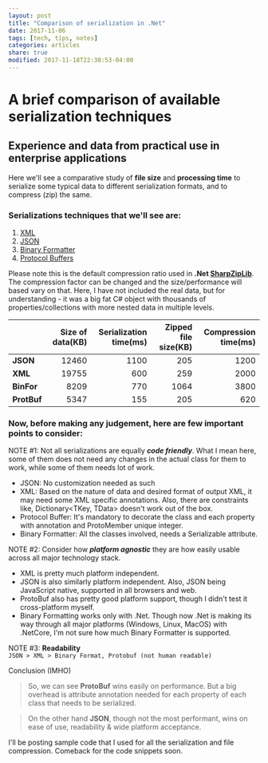 ```yaml
---
layout: post
title: "Comparison of serialization in .Net"
date: 2017-11-06
tags: [tech, tips, notes]
categories: articles
share: true
modified: 2017-11-18T22:30:53-04:00
---
```




# A brief comparison of available serialization techniques 

## Experience and data from practical use in enterprise applications

Here we'll see a comparative study of **file size** and **processing time** to serialize some typical data to different serialization formats, and to compress (zip) the same. 

### Serializations techniques that we'll see are:
1. [XML](https://en.wikipedia.org/wiki/XML)
2. [JSON](https://www.json.org/)
3. [Binary Formatter](https://msdn.microsoft.com/en-us/library/system.runtime.serialization.formatters.binary.binaryformatter(v=vs.110).aspx)
4. [Protocol Buffers](https://developers.google.com/protocol-buffers/)

Please note this is the default compression ratio used in **.Net [SharpZipLib](https://icsharpcode.github.io/SharpZipLib/)**. The compression factor can be changed and the size/performance will based vary on that. Here, I have not included the real data, but for understanding - it was a big fat C# object with thousands of properties/collections with more nested data in multiple levels.


| |Size of data(KB)|Serialization time(ms)|Zipped file size(KB)|Compression time(ms)|
|:---|---:|---:|---:|---:|
**JSON**|12460|1100|205|1200
**XML**|19755|600|259|2000
**BinFor**|8209|770	|1064|3800
**ProtBuf**|5347|155|205|620

### Now, before making any judgement, here are few important points to consider:

NOTE #1: Not all serializations are equally **_code friendly_**. What I mean here, some of them does not need any changes in the actual class for them to work, while some of them needs lot of work. 

- JSON: No customization needed as such
- XML: Based on the nature of data and desired format of output XML, it may need some XML specific annotations. Also, there are constraints like, Dictionary<TKey, TData> doesn't work out of the box.
- Protocol Buffer: It's mandatory to decorate the class and each property with annotation and ProtoMember unique integer.
- Binary Formatter: All the classes involved, needs a Serializable attribute.

NOTE #2: Consider how **_platform agnostic_** they are how easily usable across all major technology stack.
- XML is pretty much platform independent.
- JSON is also similarly platform independent. Also, JSON being JavaScript native, supported in all browsers and web.
- ProtoBuf also has pretty good platform support, though I didn't test it cross-platform myself.
- Binary Formatting works only with .Net. Though now .Net is making its way through all major platforms (Windows, Linux, MacOS) with .NetCore, I'm not sure how much Binary Formatter is supported.

NOTE #3: **Readability**   
`JSON > XML > Binary Format, Protobuf (not human readable)`

Conclusion (IMHO)

> So, we can see **ProtoBuf** wins easily on performance. But a big overhead is attribute annotation needed for each property of each class that needs to be serialized.

> On the other hand **JSON**, though not the most performant, wins on ease of use, readability & wide platform acceptance.

I'll be posting sample code that I used for all the serialization and file compression. Comeback for the code snippets soon. 

	